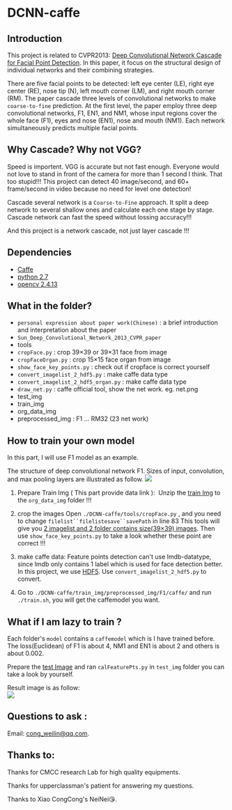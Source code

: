 # DCNN-caffe
## Introduction
This project is related to CVPR2013: [Deep Convolutional Network Cascade for Facial Point Detection](http://www.cv-foundation.org/openaccess/content_cvpr_2013/papers/Sun_Deep_Convolutional_Network_2013_CVPR_paper.pdf). In this paper, it focus on the structural design of individual networks and their combining strategies.

There are five facial points to be detected: left eye center (LE), right eye center (RE), nose tip (N), left mouth corner (LM), and right mouth corner (RM). The paper cascade three levels of convolutional networks to make `coarse-to-fine` prediction. At the first level, the paper employ three deep convolutional networks, F1, EN1, and NM1, whose input regions cover the whole face (F1), eyes and nose (EN1), nose and mouth (NM1). Each network simultaneously predicts multiple facial points. 

## Why Cascade? Why not VGG?
Speed is importent. VGG is accurate but not fast enough. Everyone would not love to stand in front of the camera for more than 1 second I think. That too stupid!!! This project can detect 40 image/second, and 60+ frame/second in video because no need for level one detection!

Cascade several network is a `Coarse-to-Fine` approach. It split a deep network to several shallow ones and calculate each one stage by stage. Cascade network can fast the speed without lossing accuracy!!!

And this project is a network cascade, not just layer cascade !!!


## Dependencies
* [Caffe](http://caffe.berkeleyvision.org)
* [python 2.7](https://www.python.org)
* [opencv 2.4.13](http://opencv.org)

## What in the folder?
* `personal expression about paper work(Chinese)` : a brief introduction and interpretation about the paper
* `Sun_Deep_Convolutional_Network_2013_CVPR_paper`
* tools
 * `cropFace.py` : crop 39×39 or 39×31 face from image
 * `cropFaceOrgan.py` : crop 15×15 face organ from image
 * `show_face_key_points.py` : check out if cropface is correct yourself
 * `convert_imagelist_2_hdf5.py` : make caffe data type
 * `convert_imagelist_2_hdf5_organ.py` : make caffe data type
 * `draw_net.py` : caffe official tool, show the net work. eg. net.png
* test_img 
* train_img
 * org_data_img
 * preprocessed_img : F1 ... RM32 (23 net work)

## How to train your own model
In this part, I will use F1 model as an example.

The structure of deep convolutional network F1. Sizes of input, convolution, and max pooling layers are illustrated as follow.
![](https://github.com/CongWeilin/DCNN-caffe/blob/master/intro_img/intro2.png)

1. Prepare Train Img ( This part provide data link ): 
  Unzip the [train Img](https://pan.baidu.com/s/1bpwxqDT) to the `org_data_img` folder !!!
 
2. crop the images
  Open `./DCNN-caffe/tools/cropFace.py` , and you need to change `filelist``filelistesave``savePath` in line 83
  This tools will give you [2 imagelist and 2 folder contains size(39×39) images](https://pan.baidu.com/s/1nuYwxuD).
  Then use `show_face_key_points.py` to take a look whether these point are correct !!! 
  
3. make caffe data:
  Feature points detection can't use lmdb-datatype, since lmdb only contains 1 label which is used for face detection better. In this project, we use [HDF5](http://www.hdfgroup.org/HDF5/). Use `convert_imagelist_2_hdf5.py` to convert. 
  
4. Go to `./DCNN-caffe/train_img/preprocessed_img/F1/caffe/` and run `./train.sh`, you will get the caffemodel you want.

## What if I am lazy to train ?
Each folder's `model` contains a `caffemodel` which is I have trained before. The loss(Euclidean) of F1 is about 4, NM1 and EN1 is about 2 and others is about 0.002.

Prepare the [test Image](https://pan.baidu.com/s/1slcrYQL) and ran `calFeaturePts.py` in `test_img` folder you can take a look by yourself.

Result image is as follow:<br>
![](https://github.com/CongWeilin/DCNN-caffe/blob/master/test_img/result.jpg)
## Questions to ask :
Email: cong_weilin@qq.com.

## Thanks to:
Thanks for CMCC research Lab for high quality equipments.

Thanks for upperclassman's patient for answering my questions.

Thanks to Xiao CongCong's NeiNei😘.
